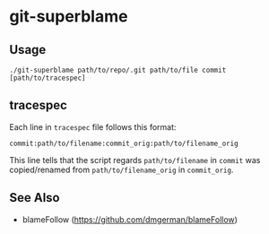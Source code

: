 # git-superblame

## Usage
```
./git-superblame path/to/repo/.git path/to/file commit [path/to/tracespec]
```

## tracespec

Each line in `tracespec` file follows this format:
```
commit:path/to/filename:commit_orig:path/to/filename_orig
```
This line tells that the script regards `path/to/filename` in `commit` was copied/renamed from `path/to/filename_orig` in `commit_orig`.

## See Also

- blameFollow (https://github.com/dmgerman/blameFollow)
